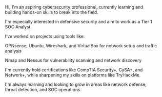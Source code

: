 
Hi, I'm an aspiring cybersecurity professional, currently learning and building hands-on skills to break into the field.
    
 I'm especially interested in defensive security and aim to work as a Tier 1 SOC Analyst.

 I’ve worked on projects using tools like:

OPNsense, Ubuntu, Wireshark, and VirtualBox for network setup and traffic analysis

Nmap and Nessus for vulnerability scanning and network discovery

I'm currently hold certifications like CompTIA Security+, CySA+, and Network+, while sharpening my skills on platforms like TryHackMe.

I'm always learning and looking to grow in areas like network defense, threat detection, and SOC operations.

